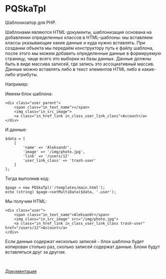 PQSkaTpl
========

Шаблонизатор для PHP.

Шаблонами являются HTML-документы, 
шаблонизация основана на добавлении определенных классов в HTML-шаблоны: 
мы вставляем классы указывающие какие данные  и куда нужно вставлять. 
При создании объекта мы передаём конструктору путь к файлу шаблона, 
после этого мы можем добавить определенные данные в формируемую страницу, 
чаще всего это выборки из базы данных. 
Данные должны быть в виде массива записей, где запись это ассоциативный массив.
Данные можно вставлять либо в текст элементов HTML либо в какие-либо атрибуты.

Например:

Имеем блок шаблона:

```
<div class="user parent">
    <span class="in_text_name"></span>
    <img class="in_src_image">
    <a class="in_href_link in_class_user_link_class">Account</a>
</div>
```

И данные:

```
$data = [
    [
        'name' => 'Aleksandr',
        'image' => '/img/photo.jpg',
        'link' => '/users/12'
        'user_link_class' => 'trash-user'
    ]
];
```

Тогда выполнив код:

```
$page = new PQSkaTpl('/templates/main.html');
echo (string) $page->setMultiData($data, '.user');
```

Мы получим HTML:

```
<div class="user">
    <span class="in_text_name">Aleksandr</span>
    <img class="in_src_image" src="/img/photo.jpg">
    <a class="in_href_link in_class_user_link_class trash-user" href="/users/12">Account</a>
</div>
```


Если данные содержат несколько записей - блок шаблона будет копирован столько раз, 
сколько записей содержат данные. Блоки будут вставляться друг за другом.

<br>

[Документация](docs_ru)
